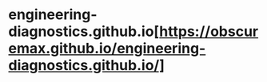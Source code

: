 # engineering-diagnostics.github.io[https://obscuremax.github.io/engineering-diagnostics.github.io/]
